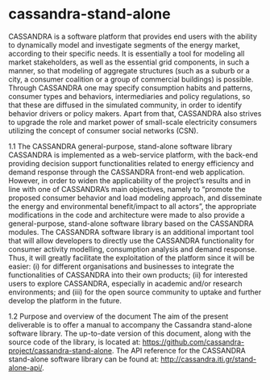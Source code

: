 cassandra-stand-alone
=====================

CASSANDRA is a software platform that provides end users with the ability to dynamically model and investigate segments of the energy market, according to their specific needs. It is essentially a tool for modeling all market stakeholders, as well as the essential grid components, in such a manner, so that modeling of aggregate structures (such as a suburb or a city, a consumer coalition or a group of commercial buildings) is possible. Through CASSANDRA one may specify consumption habits and patterns, consumer types and behaviors, intermediaries and policy regulations, so that these are diffused in the simulated community, in order to identify behavior drivers or policy makers. Apart from that, CASSANDRA also strives to upgrade the role and market power of small-scale electricity consumers utilizing the concept of consumer social networks (CSN). 

1.1	The CASSANDRA general-purpose, stand-alone software library
CASSANDRA is implemented as a web-service platform, with the back-end providing decision support functionalities related to energy efficiency and demand response through the CASSANDRA front-end web application. 
However, in order to widen the applicability of the project’s results and in line with one of CASSANDRA’s main objectives, namely to “promote the proposed consumer behavior and load modeling approach, and disseminate the energy and environmental benefit/impact to all actors”, the appropriate modifications in the code and architecture were made to also provide a general-purpose, stand-alone software library based on the CASSANDRA modules. 
The CASSANDRA software library is an additional important tool that will allow developers to directly use the CASSANDRA functionality for consumer activity modelling, consumption analysis and demand response. Thus, it will greatly facilitate the exploitation of the platform since it will be easier:
(i)	for different organisations and businesses to integrate the functionalities of CASSANDRA into their own products;
(ii)	for interested users to explore CASSANDRA, especially in academic and/or research environments; and 
(iii)	for the open source community to uptake and further develop the platform in the future.

1.2	Purpose and overview of the document
The aim of the present deliverable is to offer a manual to accompany the Cassandra stand-alone software library. The up-to-date version of this document, along with the source code of the library, is located at: https://github.com/cassandra-project/cassandra-stand-alone. The API reference for the CASSANDRA stand-alone software library can be found at: http://cassandra.iti.gr/stand-alone-api/.

